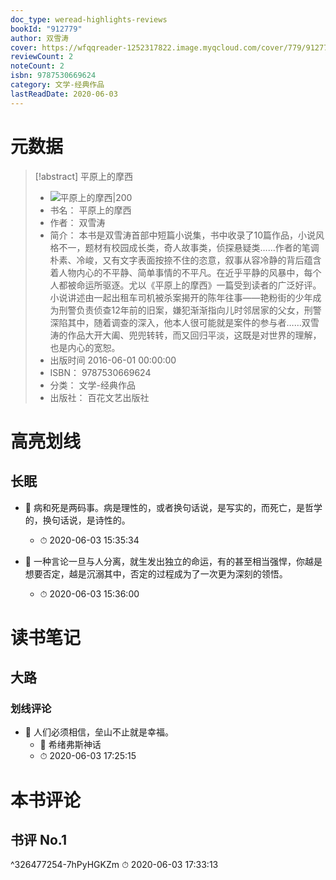 ```yaml
---
doc_type: weread-highlights-reviews
bookId: "912779"
author: 双雪涛
cover: https://wfqqreader-1252317822.image.myqcloud.com/cover/779/912779/t7_912779.jpg
reviewCount: 2
noteCount: 2
isbn: 9787530669624
category: 文学-经典作品
lastReadDate: 2020-06-03
---
```

# 元数据
> [!abstract] 平原上的摩西
> - ![ 平原上的摩西|200](https://wfqqreader-1252317822.image.myqcloud.com/cover/779/912779/t7_912779.jpg)
> - 书名： 平原上的摩西
> - 作者： 双雪涛
> - 简介： 本书是双雪涛首部中短篇小说集，书中收录了10篇作品，小说风格不一，题材有校园成长类，奇人故事类，侦探悬疑类……作者的笔调朴素、冷峻，又有文字表面按捺不住的恣意，叙事从容冷静的背后蕴含着人物内心的不平静、简单事情的不平凡。在近乎平静的风暴中，每个人都被命运所驱逐。尤以《平原上的摩西》一篇受到读者的广泛好评。小说讲述由一起出租车司机被杀案揭开的陈年往事——艳粉街的少年成为刑警负责侦查12年前的旧案，嫌犯渐渐指向儿时邻居家的父女，刑警深陷其中，随着调查的深入，他本人很可能就是案件的参与者……双雪涛的作品大开大阖、兜兜转转，而又回归平淡，这既是对世界的理解，也是内心的宽恕。
> - 出版时间 2016-06-01 00:00:00
> - ISBN： 9787530669624
> - 分类： 文学-经典作品
> - 出版社： 百花文艺出版社

# 高亮划线

## 长眠


- 📌 病和死是两码事。病是理性的，或者换句话说，是写实的，而死亡，是哲学的，换句话说，是诗性的。 
    - ⏱ 2020-06-03 15:35:34 

- 📌 一种言论一旦与人分离，就生发出独立的命运，有的甚至相当强悍，你越是想要否定，越是沉溺其中，否定的过程成为了一次更为深刻的领悟。 
    - ⏱ 2020-06-03 15:36:00 
# 读书笔记

## 大路

### 划线评论
- 📌 人们必须相信，垒山不止就是幸福。 
    - 💭 希绪弗斯神话
    - ⏱ 2020-06-03 17:25:15
   
# 本书评论

## 书评 No.1 
 ^326477254-7hPyHGKZm
⏱ 2020-06-03 17:33:13
